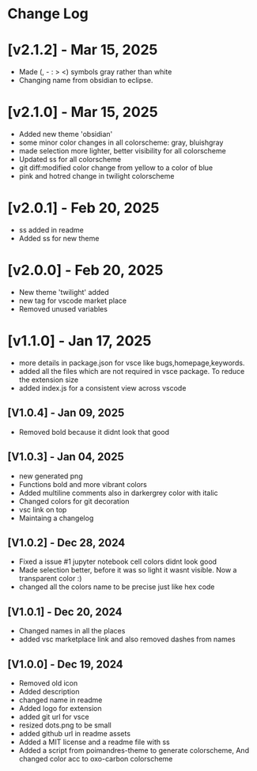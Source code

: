 # Change Log

# [v2.1.2] - Mar 15, 2025

-   Made (, - : > <) symbols gray rather than white
-   Changing name from obsidian to eclipse.

# [v2.1.0] - Mar 15, 2025

-   Added new theme 'obsidian'
-   some minor color changes in all colorscheme: gray, bluishgray
-   made selection more lighter, better visibility for all colorscheme
-   Updated ss for all colorscheme
-   git diff:modified color change from yellow to a color of blue
-   pink and hotred change in twilight colorscheme

# [v2.0.1] - Feb 20, 2025

-   ss added in readme
-   Added ss for new theme

# [v2.0.0] - Feb 20, 2025

-   New theme 'twilight' added
-   new tag for vscode market place
-   Removed unused variables

# [v1.1.0] - Jan 17, 2025

-   more details in package.json for vsce like bugs,homepage,keywords.
-   added all the files which are not required in vsce package. To reduce the extension size
-   added index.js for a consistent view across vscode

## [V1.0.4] - Jan 09, 2025

-   Removed bold because it didnt look that good

## [V1.0.3] - Jan 04, 2025

-   new generated png
-   Functions bold and more vibrant colors
-   Added multiline comments also in darkergrey color with italic
-   Changed colors for git decoration
-   vsc link on top
-   Maintaing a changelog

## [V1.0.2] - Dec 28, 2024

-   Fixed a issue #1 jupyter notebook cell colors didnt look good
-   Made selection better, before it was so light it wasnt visible. Now a transparent color :)
-   changed all the colors name to be precise just like hex code

## [V1.0.1] - Dec 20, 2024

-   Changed names in all the places
-   added vsc marketplace link and also removed dashes from names

## [V1.0.0] - Dec 19, 2024

-   Removed old icon
-   Added description
-   changed name in readme
-   Added logo for extension
-   added git url for vsce
-   resized dots.png to be small
-   added github url in readme assets
-   Added a MIT license and a readme file with ss
-   Added a script from poimandres-theme to generate colorscheme, And changed color acc to oxo-carbon colorscheme
